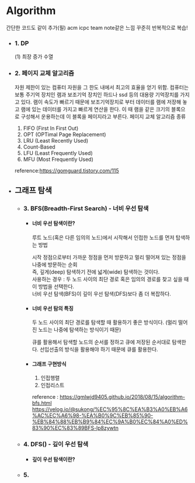 Algorithm
==========================================================

간단한 코드도 같이 추가(필) acm icpc team note같은 느낌 꾸준히 반복적으로 복습!

- ### 1. DP
  (1) 최장 증가 수열

- ### 2. 페이지 교체 알고리즘
  자원 제한이 있는 컴퓨터 자원을 그 한도 내에서 최고의 효율을 얻기 위함.
  컴퓨터는 보통 주기억 장치인 램과 보조기억 장치인 하드나 ssd 등의 대용량 기억장치를 가지고 있다. 램이 속도가 빠르기 때문에 보조기억장치로 부터 데이터를 램에 저장해
  놓고 램에 있는 데이터를 가지고 빠르게 연산을 한다. 이 때 램을 같은 크기의 블록으로 구성해서 운용하는데 이 블록을 페이지라고 부른다.
  페이지 교체 알고리즘 종류  
  1. FIFO (First In First Out)
  2. OPT (OPTimal Page Replacement)
  3. LRU (Least Recently Used)
  4. Count-Based
  5. LFU (Least Frequently Used)
  6. MFU (Most Frequently Used)

  reference:https://gomguard.tistory.com/115

- ## 그래프 탐색

  - ### 3. BFS(Breadth-First Search) - 너비 우선 탐색
    
    - #### 너비 우선 탐색이란?
    
      루트 노드(혹은 다른 임의의 노드)에서 시작해서 인접한 노드를 먼저 탑색하는 방법
    
      시작 정점으로부터 가까운 정점을 먼저 방문하고 멀리 떨어져 있는 정점을 나중에 방문하는 순회   
      즉, 깊게(deep) 탐색하기 전에 넓게(wide) 탐색하는 것이다.   
      사용하는 경우 : 두 노드 사이의 최단 경로 혹은 임의의 경로를 찾고 싶을 때 이 방법을 선택한다.   
      너비 우선 탐색(BFS)이 깊이 우선 탐색(DFS)보다 좀 더 복잡하다.
    
    - #### 너비 우선 탐의 특징
      
      두 노드 사이의 최단 경로를 탐색할 때 활용하기 좋은 방식이다. (멀리 떨어진 노드는 나중에 탐색하는 방식이기 때문)
      
      큐를 활용해서 탐색할 노드의 순서를 정하고 큐에 저장된 순서대로 탐색한다.
      선입선출의 방식을 활용해야 하기 때문에 큐를 활용한다.
      
    - #### 그래프 구현방식
      
      1. 인접행렬
      2. 인접리스트
      
      reference : https://gmlwjd9405.github.io/2018/08/15/algorithm-bfs.html
                  https://velog.io/@sukong/%EC%95%8C%EA%B3%A0%EB%A6%AC%EC%A6%98-%EA%B0%9C%EB%85%90-%EB%84%88%EB%B9%84%EC%9A%B0%EC%84%A0%ED%83%90%EC%83%89BFS-lp8zywtn
  - ### 4. DFS() - 깊이 우선 탐색
    - #### 깊이 우선 탐색이란?
  - ### 5.
